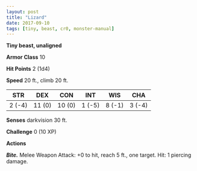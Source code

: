 ```yaml
---
layout: post
title: "Lizard"
date: 2017-09-10
tags: [tiny, beast, cr0, monster-manual]
---
```


**Tiny beast, unaligned**

**Armor Class** 10

**Hit Points** 2 (1d4)

**Speed** 20 ft., climb 20 ft.

|   STR   |   DEX   |   CON   |   INT   |   WIS   |   CHA   |
|:-----:|:-----:|:-----:|:-----:|:-----:|:-----:|
| 2 (-4) | 11 (0) | 10 (0) | 1 (-5) | 8 (-1) | 3 (-4) |

**Senses** darkvision 30 ft.

**Challenge** 0 (10 XP)

**Actions**

***Bite.*** Melee Weapon Attack: +0 to hit, reach 5 ft., one target. Hit: 1 piercing damage.


